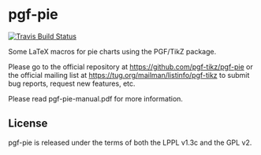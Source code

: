 # pgf-pie

[![Travis Build Status][travis-svg]][travis-link]

Some LaTeX macros for pie charts using the PGF/TikZ package.

Please go to the official repository at https://github.com/pgf-tikz/pgf-pie or
the official mailing list at https://tug.org/mailman/listinfo/pgf-tikz to
submit bug reports, request new features, etc.

Please read pgf-pie-manual.pdf for more information.

## License

pgf-pie is released under the terms of both the LPPL v1.3c and the GPL v2.

[travis-svg]: https://travis-ci.com/pgf-tikz/pgf-pie.svg?branch=master
[travis-link]: https://travis-ci.com/pgf-tikz/pgf-pie
